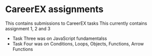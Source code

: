 # CareerEX assignments
This contains submissions to CareerEX tasks 
This currently contains assignment 1, 2 and 3
- Task Three was on JavaScript fundamentalss
- Task Four was on Conditions, Loops, Objects, Functions, Arrow Functions